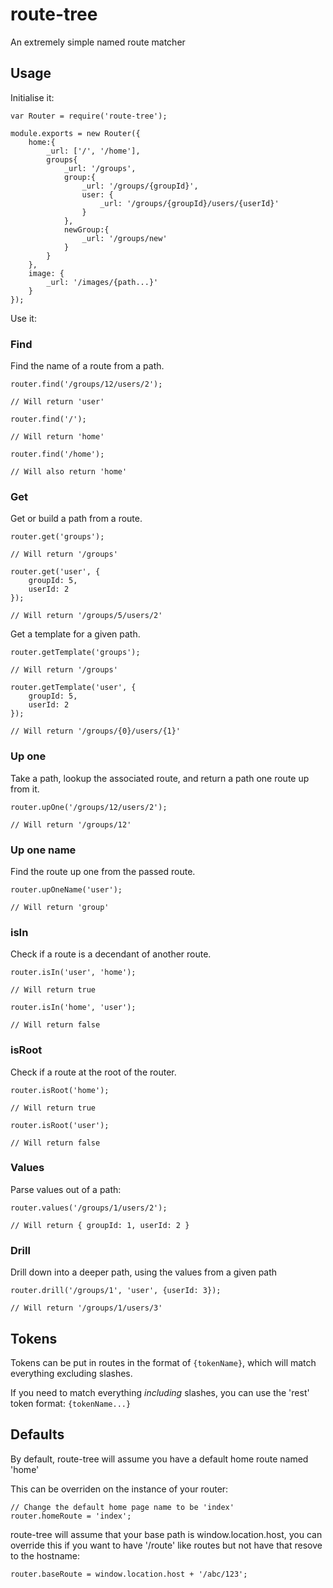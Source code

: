 route-tree
===

An extremely simple named route matcher

## Usage

Initialise it:

    var Router = require('route-tree');

    module.exports = new Router({
        home:{
            _url: ['/', '/home'],
            groups{
                _url: '/groups',
                group:{
                    _url: '/groups/{groupId}',
                    user: {
                        _url: '/groups/{groupId}/users/{userId}'
                    }
                },
                newGroup:{
                    _url: '/groups/new'
                }
            }
        },
        image: {
            _url: '/images/{path...}'
        }
    });

Use it:

### Find

Find the name of a route from a path.

    router.find('/groups/12/users/2');

    // Will return 'user'

    router.find('/');

    // Will return 'home'

    router.find('/home');

    // Will also return 'home'

### Get

Get or build a path from a route.

    router.get('groups');

    // Will return '/groups'

    router.get('user', {
        groupId: 5,
        userId: 2
    });

    // Will return '/groups/5/users/2'

Get a template for a given path.

    router.getTemplate('groups');

    // Will return '/groups'

    router.getTemplate('user', {
        groupId: 5,
        userId: 2
    });

    // Will return '/groups/{0}/users/{1}'

### Up one

Take a path, lookup the associated route, and return a path one route up from it.

    router.upOne('/groups/12/users/2');

    // Will return '/groups/12'

### Up one name

Find the route up one from the passed route.

    router.upOneName('user');

    // Will return 'group'

### isIn

Check if a route is a decendant of another route.

    router.isIn('user', 'home');

    // Will return true

    router.isIn('home', 'user');

    // Will return false

### isRoot

Check if a route at the root of the router.

    router.isRoot('home');

    // Will return true

    router.isRoot('user');

    // Will return false

### Values

Parse values out of a path:

    router.values('/groups/1/users/2');

    // Will return { groupId: 1, userId: 2 }

### Drill

Drill down into a deeper path, using the values from a given path

    router.drill('/groups/1', 'user', {userId: 3});

    // Will return '/groups/1/users/3'

## Tokens

Tokens can be put in routes in the format of ```{tokenName}```, which will match everything excluding slashes.

If you need to match everything *including* slashes, you can use the 'rest' token format: ```{tokenName...}```

## Defaults

By default, route-tree will assume you have a default home route named 'home'

This can be overriden on the instance of your router:

    // Change the default home page name to be 'index'
    router.homeRoute = 'index';

route-tree will assume that your base path is window.location.host, you can override this if you want to have
'/route' like routes but not have that resove to the hostname:

    router.baseRoute = window.location.host + '/abc/123';
